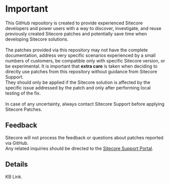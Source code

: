 # Important

This GitHub repository is created to provide experienced Sitecore developers and power users with a way to discover, investigate, and reuse previously created Sitecore patches and potentially save time when developing Sitecore solutions.<br/><br/>
The patches provided via this repository may not have the complete documentation, address very specific scenarios experienced by a small numbers of customers, be compatible only with specific Sitecore version, or be experimental. It is important that **extra care** is taken when deciding to directly use patches from this repository without guidance from Sitecore Support.<br/>They should only be applied if the Sitecore solution is affected by the specific issue addressed by the patch and only after performing local testing of the fix.<br/>
<br/>
In case of any uncertainty, always contact Sitecore Support before applying Sitecore Patches.<br/>

## Feedback

Sitecore will not process the feedback or questions about patches reported via GitHub.<br/>Any related inquiries should be directed to the [Sitecore Support Portal](https://kb.sitecore.net/articles/654910).<br/>

## Details

KB Link.
